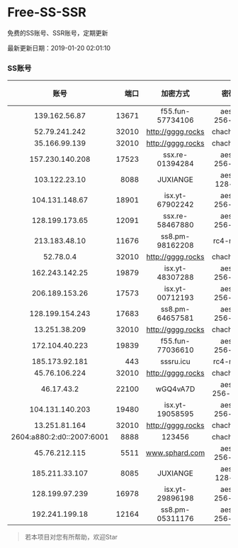 # Free-SS-SSR

免费的SS账号、SSR账号，定期更新

最新更新日期：2019-01-20 02:01:10 

### SS账号
|账号|端口|加密方式|密码|更新时间|国家|
|:-----:|-----:|:----:|:----:|:----:|:----:|
|139.162.56.87|13671|f55.fun-57734106|aes-256-cfb|01:57:05|SG|
|52.79.241.242|32010|http://gggg.rocks|chacha20|01:57:13|KR|
|35.166.99.139|32010|http://gggg.rocks|chacha20|01:57:12|US|
|157.230.140.208|17523|ssx.re-01394284|aes-256-cfb|01:57:05|US|
|103.122.23.10|8088|JUXIANGE|aes-128-ctr|01:57:07|US|
|104.131.148.67|18901|isx.yt-67902242|aes-256-cfb|01:57:03|US|
|128.199.173.65|12091|ssx.re-58467880|aes-256-cfb|01:57:06|SG|
|213.183.48.10|11676|ss8.pm-98162208|rc4-md5|01:57:05|RU|
|52.78.0.4|32010|http://gggg.rocks|chacha20|01:57:12|KR|
|162.243.142.25|19879|isx.yt-48307288|aes-256-cfb|01:57:03|US|
|206.189.153.26|17573|isx.yt-00712193|aes-256-cfb|01:57:05|SG|
|128.199.154.243|17683|ss8.pm-64657581|aes-256-cfb|01:57:05|SG|
|13.251.38.209|32010|http://gggg.rocks|chacha20|01:57:09|SG|
|172.104.40.223|19839|f55.fun-77036610|aes-256-cfb|01:57:05|SG|
|185.173.92.181|443|sssru.icu|rc4-md5|01:57:12|RU|
|45.76.106.224|32010|http://gggg.rocks|chacha20|01:57:11|JP|
|46.17.43.2|22100|wGQ4vA7D|aes-256-gcm|01:57:12|RU|
|104.131.140.203|19480|isx.yt-19058595|aes-256-cfb|01:57:04|US|
|13.251.81.164|32010|http://gggg.rocks|chacha20|01:57:20|SG|
|2604:a880:2:d0::2007:6001|8888|123456|chacha20|01:57:11|US|
|45.76.212.115|5511|www.sphard.com|aes-256-cfb|01:57:05|JP|
|185.211.33.107|8085|JUXIANGE|aes-128-ctr|01:57:10|US|
|128.199.97.239|16978|isx.yt-29896198|aes-256-cfb|01:57:05|SG|
|192.241.199.18|12164|ss8.pm-05311176|aes-256-cfb|01:57:04|US|


> 若本项目对您有所帮助，欢迎Star